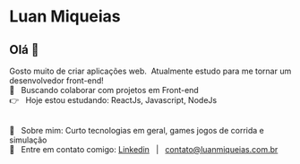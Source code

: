 # Luan Miqueias

## Olá 👋
Gosto muito de criar aplicações web.
 &nbsp;Atualmente estudo para me tornar um desenvolvedor front-end!
 <br/> :purple_heart: &nbsp; Buscando colaborar com projetos em Front-end
 <br/> :point_right: &nbsp; Hoje estou estudando: ReactJs, Javascript, NodeJs
 
 <br/> 💬  &nbsp; Sobre mim: Curto tecnologias em geral, games jogos de corrida e simulação
 <br/> :email: &nbsp; Entre em contato comigo: [Linkedin](https://www.linkedin.com/in/luan-oliveira-ab1859180/) &nbsp;&nbsp;|&nbsp;&nbsp;  [contato@luanmiqueias.com.br](mailto:luanmiqueias92@gmail.com)
